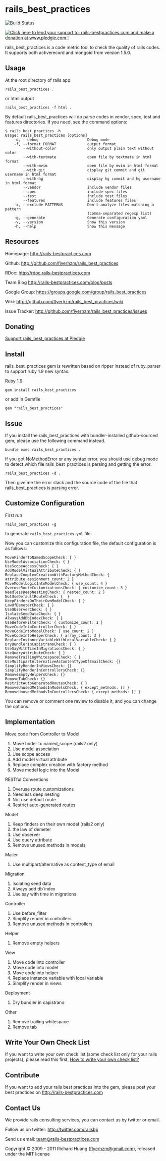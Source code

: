 rails_best_practices
====================

[![Build Status](https://secure.travis-ci.org/flyerhzm/rails_best_practices.png)](http://travis-ci.org/flyerhzm/rails_best_practices)

[![Click here to lend your support to: rails-bestpractices.com and make a donation at www.pledgie.com !](https://www.pledgie.com/campaigns/12057.png?skin_name=chrome)](http://www.pledgie.com/campaigns/12057)

rails_best_practices is a code metric tool to check the quality of rails codes. It supports both activerecord and mongoid from version 1.5.0.

Usage
-----

At the root directory of rails app

    rails_best_practices .

or html output

    rails_best_practices -f html .

By default rails_best_practices will do parse codes in vendor, spec, test and features directories. If you need, see the command options:

    $ rails_best_practices -h
    Usage: rails_best_practices [options]
        -d, --debug                      Debug mode
        -f, --format FORMAT              output format
            --without-color              only output plain text without color
            --with-textmate              open file by textmate in html format
            --with-mvim                  open file by mvim in html format
            --with-git                   display git commit and git username in html format
            --with-hg                    display hg commit and hg username in html format
            --vendor                     include vendor files
            --spec                       include spec files
            --test                       include test files
            --features                   include features files
        -x, --exclude PATTERNS           Don't analyze files matching a pattern
                                         (comma-separated regexp list)
        -g, --generate                   Generate configuration yaml
        -v, --version                    Show this version
        -h, --help                       Show this message

Resources
---------

Homepage: <http://rails-bestpractices.com>

Github: <http://github.com/flyerhzm/rails_best_practices>

RDoc: <http://rdoc.rails-bestpractices.com>

Team Blog <http://rails-bestpractices.com/blog/posts>

Google Group: <https://groups.google.com/group/rails_best_practices>

Wiki: <http://github.com/flyerhzm/rails_best_practices/wiki>

Issue Tracker: <http://github.com/flyerhzm/rails_best_practices/issues>

Donating
--------

<a href='http://www.pledgie.com/campaigns/12057'>Support rails_best_practices at Pledgie</a>

Install
-------

rails_best_practices gem is rewritten based on ripper instead of ruby_parser to support ruby 1.9 new syntax.

Ruby 1.9

    gem install rails_best_practices

or add in Gemfile

    gem "rails_best_practices"

Issue
-----

If you install the rails_best_practices with bundler-installed github-sourced gem, please use the following command instead.

    bundle exec rails_best_practices .

If you got NoMethodError or any syntax error, you should use debug mode to detect which file rails_best_practices is parsing and getting the error.

    rails_best_practices -d .

Then give me the error stack and the source code of the file that rails_best_practices is parsing error.

Customize Configuration
-----------------------

First run

    rails_best_practices -g

to generate `rails_best_practices.yml` file.

Now you can customize this configuration file, the default configuration is as follows:

    MoveFinderToNamedScopeCheck: { }
    UseModelAssociationCheck: { }
    UseScopeAccessCheck: { }
    AddModelVirtualAttributeCheck: { }
    ReplaceComplexCreationWithFactoryMethodCheck: { attribute_assignment_count: 2 }
    MoveModelLogicIntoModelCheck: { use_count: 4 }
    OveruseRouteCustomizationsCheck: { customize_count: 3 }
    NeedlessDeepNestingCheck: { nested_count: 2 }
    NotUseDefaultRouteCheck: {  }
    KeepFindersOnTheirOwnModelCheck: { }
    LawOfDemeterCheck: { }
    UseObserverCheck: { }
    IsolateSeedDataCheck: { }
    AlwaysAddDbIndexCheck: { }
    UseBeforeFilterCheck: { customize_count: 1 }
    MoveCodeIntoControllerCheck: { }
    MoveCodeIntoModelCheck: { use_count: 2 }
    MoveCodeIntoHelperCheck: { array_count: 3 }
    ReplaceInstanceVariableWithLocalVariableCheck: { }
    DryBundlerInCapistranoCheck: { }
    UseSayWithTimeInMigrationsCheck: { }
    UseQueryAttributeCheck: { }
    RemoveTrailingWhitespaceCheck: { }
    UseMultipartAlternativeAsContentTypeOfEmailCheck: {}
    SimplifyRenderInViewsCheck: {}
    SimplifyRenderInControllersCheck: {}
    RemoveEmptyHelpersCheck: {}
    RemoveTabCheck: {}
    RestrictAutoGeneratedRoutesCheck: { }
    RemoveUnusedMethodsInModelsCheck: { except_methods: [] }
    RemoveUnusedMethodsInControllersCheck: { except_methods: [] }

You can remove or comment one review to disable it, and you can change the options.

Implementation
--------------

Move code from Controller to Model

1. Move finder to named_scope (rails2 only)
2. Use model association
3. Use scope access
4. Add model virtual attribute
5. Replace complex creation with factory method
6. Move model logic into the Model

RESTful Conventions

1. Overuse route customizations
2. Needless deep nesting
3. Not use default route
4. Restrict auto-generated routes

Model

1. Keep finders on their own model (rails2 only)
2. the law of demeter
3. Use observer
4. Use query attribute
5. Remove unused methods in models

Mailer

1. Use multipart/alternative as content_type of email

Migration

1. Isolating seed data
2. Always add db`index
3. Use say with time in migrations

Controller

1. Use before_filter
2. Simplify render in controllers
3. Remove unused methods In controllers

Helper

1. Remove empty helpers

View

1. Move code into controller
2. Move code into model
3. Move code into helper
4. Replace instance variable with local variable
5. Simplify render in views

Deployment

1. Dry bundler in capistrano

Other

1. Remove trailing whitespace
2. Remove tab

Write Your Own Check List
-------------------------

If you want to write your own check list (some check list only for your rails projects), please read this first, [How to write your own check list?][1]

Contribute
----------

If you want to add your rails best practices into the gem, please post your best practices on <http://rails-bestpractices.com>

Contact Us
----------

We provide rails consulting services, you can contact us by twitter or email.

Follow us on twitter: <http://twitter.com/railsbp>

Send us email: <team@rails-bestpractices.com>


Copyright © 2009 - 2011 Richard Huang (flyerhzm@gmail.com), released under the MIT license


[1]:https://github.com/flyerhzm/rails_best_practices/wiki/How-to-write-your-own-check-list
